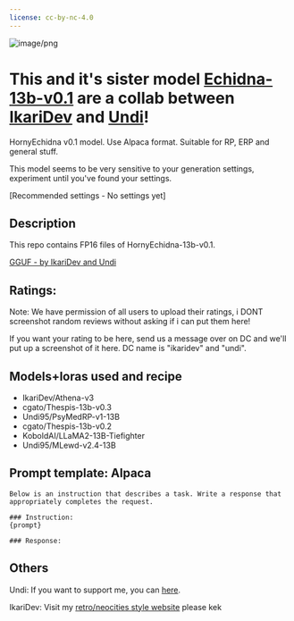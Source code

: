 ```yaml
---
license: cc-by-nc-4.0
---
```


![image/png](https://cdn-uploads.huggingface.co/production/uploads/630dfb008df86f1e5becadc3/VQOMylYKXm3F-wz9fA7_Y.png)

# This and it's sister model [Echidna-13b-v0.1](https://huggingface.co/NeverSleep/Echidna-13b-v0.1) are a collab between [IkariDev](https://huggingface.co/IkariDev) and [Undi](https://huggingface.co/Undi95)!

HornyEchidna v0.1 model. Use Alpaca format. Suitable for RP, ERP and general stuff.

This model seems to be very sensitive to your generation settings, experiment until you've found your settings.

[Recommended settings - No settings yet]

<!-- description start -->
## Description

<!-- [Recommended settings - contributed by localfultonextractor](https://files.catbox.moe/ue0tja.json) -->

This repo contains FP16 files of HornyEchidna-13b-v0.1.

<!-- [GGUF - By TheBloke](https://huggingface.co/TheBloke/Athena-v4-GGUF)-->

<!-- [GPTQ - By TheBloke](https://huggingface.co/TheBloke/Athena-v4-GPTQ)-->

<!-- [exl2 - by waldie](https://huggingface.co/waldie/Athena-v4-8bpw-h8-exl2)-->

<!-- [AWQ - By TheBloke](https://huggingface.co/TheBloke/Athena-v4-AWQ)-->

<!-- [fp16 - by IkariDev+Undi95](https://huggingface.co/IkariDev/Athena-v4)-->

[GGUF - by IkariDev and Undi](https://huggingface.co/NeverSleep/NeverSleep/HornyEchidna-13b-v0.1-GGUF)
<!-- [OLD(GGUF - by IkariDev+Undi95)](https://huggingface.co/IkariDev/Athena-v4-GGUF)-->

## Ratings:

Note: We have permission of all users to upload their ratings, i DONT screenshot random reviews without asking if i can put them here!


If you want your rating to be here, send us a message over on DC and we'll put up a screenshot of it here. DC name is "ikaridev" and "undi".

<!-- description end -->
<!-- description start -->
## Models+loras used and recipe

- IkariDev/Athena-v3
- cgato/Thespis-13b-v0.3
- Undi95/PsyMedRP-v1-13B
- cgato/Thespis-13b-v0.2
- KoboldAI/LLaMA2-13B-Tiefighter
- Undi95/MLewd-v2.4-13B
<!-- description end -->
<!-- prompt-template start -->
## Prompt template: Alpaca

```
Below is an instruction that describes a task. Write a response that appropriately completes the request.

### Instruction:
{prompt}

### Response:

```
## Others

Undi: If you want to support me, you can [here](https://ko-fi.com/undiai).

IkariDev: Visit my [retro/neocities style website](https://ikaridevgit.github.io/) please kek

